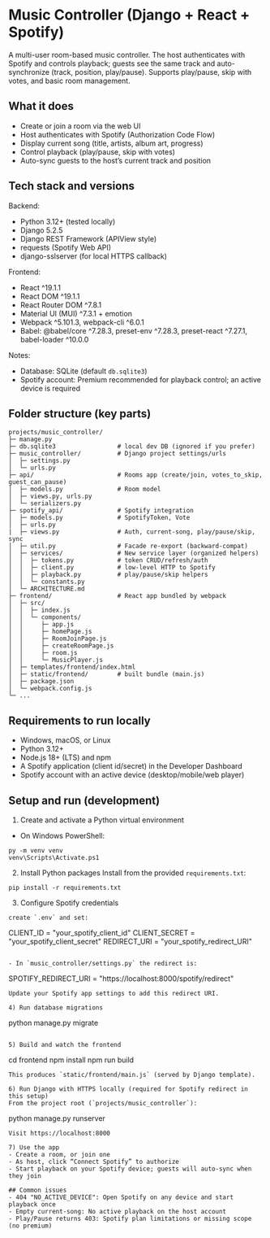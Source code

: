 # Music Controller (Django + React + Spotify)

A multi-user room-based music controller. The host authenticates with Spotify and controls playback; guests see the same track and auto-synchronize (track, position, play/pause). Supports play/pause, skip with votes, and basic room management.

## What it does
- Create or join a room via the web UI
- Host authenticates with Spotify (Authorization Code Flow)
- Display current song (title, artists, album art, progress)
- Control playback (play/pause, skip with votes)
- Auto-sync guests to the host’s current track and position

## Tech stack and versions
Backend:
- Python 3.12+ (tested locally)
- Django 5.2.5
- Django REST Framework (APIView style)
- requests (Spotify Web API)
- django-sslserver (for local HTTPS callback)

Frontend:
- React ^19.1.1
- React DOM ^19.1.1
- React Router DOM ^7.8.1
- Material UI (MUI) ^7.3.1 + emotion
- Webpack ^5.101.3, webpack-cli ^6.0.1
- Babel: @babel/core ^7.28.3, preset-env ^7.28.3, preset-react ^7.27.1, babel-loader ^10.0.0

Notes:
- Database: SQLite (default `db.sqlite3`)
- Spotify account: Premium recommended for playback control; an active device is required

## Folder structure (key parts)
```
projects/music_controller/
├─ manage.py
├─ db.sqlite3                 # local dev DB (ignored if you prefer)
├─ music_controller/          # Django project settings/urls
│  ├─ settings.py
│  └─ urls.py
├─ api/                       # Rooms app (create/join, votes_to_skip, guest_can_pause)
│  ├─ models.py               # Room model
│  ├─ views.py, urls.py
│  └─ serializers.py
├─ spotify_api/               # Spotify integration
│  ├─ models.py               # SpotifyToken, Vote
│  ├─ urls.py
|  ├─ views.py                # Auth, current-song, play/pause/skip, sync
│  ├─ util.py                 # Facade re-export (backward-compat)
│  ├─ services/               # New service layer (organized helpers)
│  │  ├─ tokens.py            # token CRUD/refresh/auth
│  │  ├─ client.py            # low-level HTTP to Spotify
│  │  ├─ playback.py          # play/pause/skip helpers
│  │  └─ constants.py
│  └─ ARCHITECTURE.md
├─ frontend/                  # React app bundled by webpack
│  ├─ src/
│  │  ├─ index.js
│  │  └─ components/
│  │     ├─ app.js
│  │     ├─ homePage.js
│  │     ├─ RoomJoinPage.js
│  │     ├─ createRoomPage.js
│  │     ├─ room.js
│  │     └─ MusicPlayer.js
│  ├─ templates/frontend/index.html
│  ├─ static/frontend/        # built bundle (main.js)
│  ├─ package.json
│  └─ webpack.config.js
└─ ...
```

## Requirements to run locally
- Windows, macOS, or Linux
- Python 3.12+
- Node.js 18+ (LTS) and npm
- A Spotify application (client id/secret) in the Developer Dashboard
- Spotify account with an active device (desktop/mobile/web player)

## Setup and run (development)
1) Create and activate a Python virtual environment
- On Windows PowerShell:
```
py -m venv venv
venv\Scripts\Activate.ps1
```

2) Install Python packages
Install from the provided `requirements.txt`:
```
pip install -r requirements.txt
```

3) Configure Spotify credentials

```
create `.env` and set:
```
CLIENT_ID = "your_spotify_client_id"
CLIENT_SECRET = "your_spotify_client_secret"
REDIRECT_URI = "your_spotify_redirect_URI"
```

- In `music_controller/settings.py` the redirect is:
```
SPOTIFY_REDIRECT_URI = "https://localhost:8000/spotify/redirect"
```
Update your Spotify app settings to add this redirect URI.

4) Run database migrations
```
python manage.py migrate
```

5) Build and watch the frontend
```
cd frontend
npm install
npm run build
```
This produces `static/frontend/main.js` (served by Django template).

6) Run Django with HTTPS locally (required for Spotify redirect in this setup)
From the project root (`projects/music_controller`):
```
python manage.py runserver
```
Visit https://localhost:8000

7) Use the app
- Create a room, or join one
- As host, click “Connect Spotify” to authorize
- Start playback on your Spotify device; guests will auto-sync when they join

## Common issues
- 404 "NO_ACTIVE_DEVICE": Open Spotify on any device and start playback once
- Empty current-song: No active playback on the host account
- Play/Pause returns 403: Spotify plan limitations or missing scope (no premium)

